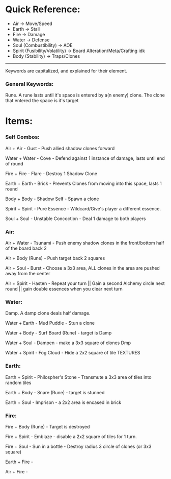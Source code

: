 # Quick Reference:
- Air -> Move/Speed
- Earth -> Stall
- Fire -> Damage 
- Water ->  Defense
- Soul (Combustibility) -> AOE
- Spirit (Fusibility/Volatility) -> Board Alteration/Meta/Crafting idk
- Body (Stability) -> Traps/Clones

---

Keywords are capitalized, and explained for their element.

### General Keywords:
Rune. A rune lasts until it's space is  entered by a(n enemy) clone. The clone that entered the space is it's target


# Items:
### Self Combos:
Air + Air - Gust - Push allied shadow clones forward

Water + Water - Cove - Defend against 1 instance of damage, lasts until end of round

Fire + Fire - Flare - Destroy 1 Shadow Clone

Earth + Earth - Brick - Prevents Clones from moving into this space, lasts 1 round

Body + Body - Shadow Self  - Spawn a clone

Spirit + Spirit - Pure Essence - Wildcard/Give's player a different essence.

Soul + Soul - Unstable Concoction - Deal 1 damage to both players


### Air:
Air + Water - Tsunami - Push enemy shadow clones in the front/bottom half of the board back 2

Air + Body (Rune) - Push target back 2 squares

Air + Soul - Burst - Choose a 3x3 area, ALL clones in the area are pushed away from the center

Air +  Spirit - Hasten - Repeat your turn || Gain a second Alchemy circle next round || gain double essences when you clear next turn


### Water:
Damp. A damp clone deals half damage.

Water + Earth - Mud Puddle - Stun a clone

Water + Body -  Surf Board (Rune) - target is Damp

Water + Soul - Dampen - make a 3x3 square of clones Dmp

Water + Spirit - Fog Cloud - Hide a 2x2 square of tile TEXTURES


### Earth:
Earth + Spirit - Philospher's Stone - Transmute a 3x3 area of tiles into random tiles

Earth + Body - Snare (Rune) - target is stunned

Earth + Soul - Imprison - a 2x2 area is encased in brick


### Fire:
Fire + Body (Rune) - Target is destroyed

Fire + Spirit - Emblaze - disable a 2x2 square of tiles for 1 turn. 

Fire + Soul - Sun in a bottle - Destroy radius 3 circle of clones (or 3x3 square)

Earth + Fire - 

Air + Fire - 